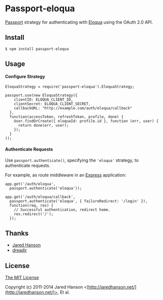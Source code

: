 # Passport-eloqua

[Passport](https://github.com/jaredhanson/passport) strategy for authenticating
with [Eloqua](http://eloqua.com/) using the OAuth 2.0 API.

## Install

    $ npm install passport-eloqua

## Usage

#### Configure Strategy

    EloquaStrategy = require('passport-eloqua').EloquaStrategy;

    passport.use(new EloquaStrategy({
        clientID: ELOQUA_CLIENT_ID,
        clientSecret: ELOQUA_CLIENT_SECRET,
        callbackURL: "http://example.com/auth/eloqua/callback"
      },
      function(accessToken, refreshToken, profile, done) {
        User.findOrCreate({ eloquaId: profile.id }, function (err, user) {
          return done(err, user);
        });
      }
    ));

#### Authenticate Requests

Use `passport.authenticate()`, specifying the `'eloqua'` strategy, to 
authenticate requests.

For example, as route middleware in an [Express](http://expressjs.com/)
application:

    app.get('/auth/eloqua',
      passport.authenticate('eloqua'));

    app.get('/auth/eloqua/callback',
      passport.authenticate('eloqua', { failureRedirect: '/login' }),
      function(req, res) {
        // Successful authentication, redirect home.
        res.redirect('/');
      });

## Thanks

  - [Jared Hanson](http://github.com/jaredhanson)
  - [dreadjr](http://github.com/dreadjr)

## License

  [The MIT License](http://opensource.org/licenses/MIT)

  Copyright (c) 2011-2014 Jared Hanson <[http://jaredhanson.net/](http://jaredhanson.net/)>, Et al.
